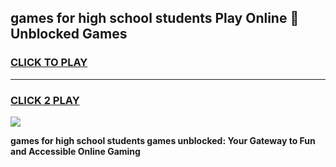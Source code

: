 
## games for high school students Play Online 👋 Unblocked Games
<h3>
<a href="https://news.freeplayer.one?title=games_for_high_school_students&ref=17GH">CLICK TO PLAY</a></h3>
<hr>

<h3>
<a href="https://news.freeplayer.one?title=games_for_high_school_students&ref=17GH">CLICK 2 PLAY</a>
  
</h3>

<a href="https://news.freeplayer.one?title=games_for_high_school_students&ref=17GH/"><img src="https://clearcache.store/games.png"></a>


**games for high school students games unblocked: Your Gateway to Fun and Accessible Online Gaming**
